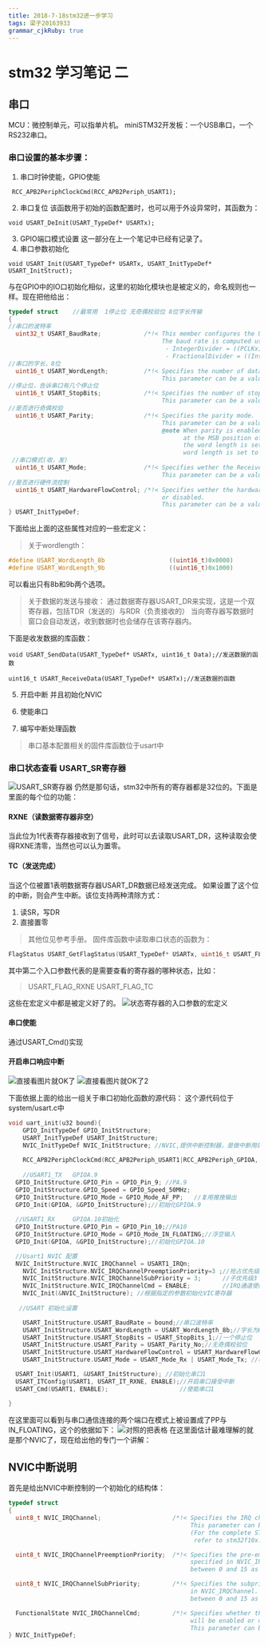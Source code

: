 ```yaml
---
title: 2018-7-18stm32进一步学习
tags: 梁子20163933
grammar_cjkRuby: true
---
```

# stm32 学习笔记 二

## 串口

MCU：微控制单元，可以指单片机。
miniSTM32开发板：一个USB串口，一个RS232串口。

### 串口设置的基本步骤：
1. 串口时钟使能，GPIO使能
```csharp?linenums
 RCC_APB2PeriphClockCmd(RCC_APB2Periph_USART1);
```
2.  串口复位
该函数用于初始的函数配置时，也可以用于外设异常时，其函数为：
```csharp?linenums
void USART_DeInit(USART_TypeDef* USARTx);
```
3. GPIO端口模式设置
这一部分在上一个笔记中已经有记录了。
4. 串口参数初始化
```csharp?linenums
void USART_Init(USART_TypeDef* USARTx, USART_InitTypeDef* USART_InitStruct);
```
与在GPIO中的IO口初始化相似，这里的初始化模块也是被定义的，命名规则也一样。现在把他给出：
```c
typedef struct    //最常用  1停止位 无奇偶校验位 8位字长传输
{
//串口的波特率
  uint32_t USART_BaudRate;            /*!< This member configures the USART communication baud rate.
                                           The baud rate is computed using the following formula:
                                            - IntegerDivider = ((PCLKx) / (16 * (USART_InitStruct->USART_BaudRate)))
                                            - FractionalDivider = ((IntegerDivider - ((u32) IntegerDivider)) * 16) + 0.5 */
//串口的字长，8位  
  uint16_t USART_WordLength;          /*!< Specifies the number of data bits transmitted or received in a frame.
                                           This parameter can be a value of @ref USART_Word_Length */
//停止位，告诉串口有几个停止位
  uint16_t USART_StopBits;            /*!< Specifies the number of stop bits transmitted.
                                           This parameter can be a value of @ref USART_Stop_Bits */
//是否进行奇偶校验
  uint16_t USART_Parity;              /*!< Specifies the parity mode.
                                           This parameter can be a value of @ref USART_Parity
                                           @note When parity is enabled, the computed parity is inserted
                                                 at the MSB position of the transmitted data (9th bit when
                                                 the word length is set to 9 data bits; 8th bit when the
                                                 word length is set to 8 data bits). */
 //串口模式(收，发)
  uint16_t USART_Mode;                /*!< Specifies wether the Receive or Transmit mode is enabled or disabled.
                                           This parameter can be a value of @ref USART_Mode */
//是否进行硬件流控制
  uint16_t USART_HardwareFlowControl; /*!< Specifies wether the hardware flow control mode is enabled
                                           or disabled.
                                           This parameter can be a value of @ref USART_Hardware_Flow_Control */
} USART_InitTypeDef;
```
下面给出上面的这些属性对应的一些宏定义：

>关于wordlength：
```c
#define USART_WordLength_8b                  ((uint16_t)0x0000)
#define USART_WordLength_9b                  ((uint16_t)0x1000)
```
可以看出只有8b和9b两个选项。
>关于数据的发送与接收：
>通过数据寄存器USART_DR来实现，这是一个双寄存器，包括TDR（发送的）与RDR（负责接收的）
>当向寄存器写数据时窗口会自动发送，收到数据时也会储存在该寄存器内。

下面是收发数据的库函数：
```csharp?linenums
void USART_SendData(USART_TypeDef* USARTx, uint16_t Data);//发送数据的函数

uint16_t USART_ReceiveData(USART_TypeDef* USARTx);//发送数据的函数
```

5. 开启中断 并且初始化NVIC

6. 使能串口

7. 编写中断处理函数

> 串口基本配置相关的固件库函数位于usart中
### 串口状态查看 USART_SR寄存器
![USART_SR寄存器](./images/1531901543587.png)
仍然是那句话，stm32中所有的寄存器都是32位的。下面是里面的每个位的功能：

#### RXNE（读数据寄存器非空）
当此位为1代表寄存器接收到了信号，此时可以去读取USART_DR，这种读取会使得RXNE清零，当然也可以认为置零。
#### TC（发送完成）
当这个位被置1表明数据寄存器USART_DR数据已经发送完成。
如果设置了这个位的中断，则会产生中断。该位支持两种清除方式：
1. 读SR，写DR
2. 直接置零

> 其他位见参考手册。
固件库函数中读取串口状态的函数为：
```c
FlagStatus USART_GetFlagStatus(USART_TypeDef* USARTx, uint16_t USART_FLAG);
```
其中第二个入口参数代表的是需要查看的寄存器的哪种状态，比如：
>USART_FLAG_RXNE
USART_FLAG_TC

这些在宏定义中都是被定义好了的。
![状态寄存器的入口参数的宏定义](./images/1531902918130.png)

#### 串口使能
通过USART_Cmd()实现
#### 开启串口响应中断
![直接看图片就OK了](./images/1531903376672.png)
![直接看图片就OK了2](./images/1531903417878.png)

下面依据上面的给出一组关于串口初始化函数的源代码：
这个源代码位于system/usart.c中
```c
void uart_init(u32 bound){
	GPIO_InitTypeDef GPIO_InitStructure;
	USART_InitTypeDef USART_InitStructure;
	NVIC_InitTypeDef NVIC_InitStructure; //NVIC,提供中断控制器，是做中断用的
	 
	RCC_APB2PeriphClockCmd(RCC_APB2Periph_USART1|RCC_APB2Periph_GPIOA, ENABLE);	//使能USART1，GPIOA时钟
  
	//USART1_TX   GPIOA.9
  GPIO_InitStructure.GPIO_Pin = GPIO_Pin_9; //PA.9
  GPIO_InitStructure.GPIO_Speed = GPIO_Speed_50MHz;
  GPIO_InitStructure.GPIO_Mode = GPIO_Mode_AF_PP;	//复用推挽输出
  GPIO_Init(GPIOA, &GPIO_InitStructure);//初始化GPIOA.9
   
  //USART1_RX	  GPIOA.10初始化
  GPIO_InitStructure.GPIO_Pin = GPIO_Pin_10;//PA10
  GPIO_InitStructure.GPIO_Mode = GPIO_Mode_IN_FLOATING;//浮空输入
  GPIO_Init(GPIOA, &GPIO_InitStructure);//初始化GPIOA.10  

  //Usart1 NVIC 配置
  NVIC_InitStructure.NVIC_IRQChannel = USART1_IRQn;
	NVIC_InitStructure.NVIC_IRQChannelPreemptionPriority=3 ;//抢占优先级3
	NVIC_InitStructure.NVIC_IRQChannelSubPriority = 3;		//子优先级3
	NVIC_InitStructure.NVIC_IRQChannelCmd = ENABLE;			//IRQ通道使能
	NVIC_Init(&NVIC_InitStructure);	//根据指定的参数初始化VIC寄存器
  
   //USART 初始化设置

	USART_InitStructure.USART_BaudRate = bound;//串口波特率
	USART_InitStructure.USART_WordLength = USART_WordLength_8b;//字长为8位数据格式
	USART_InitStructure.USART_StopBits = USART_StopBits_1;//一个停止位
	USART_InitStructure.USART_Parity = USART_Parity_No;//无奇偶校验位
	USART_InitStructure.USART_HardwareFlowControl = USART_HardwareFlowControl_None;//无硬件数据流控制
	USART_InitStructure.USART_Mode = USART_Mode_Rx | USART_Mode_Tx;	//收发模式

  USART_Init(USART1, &USART_InitStructure); //初始化串口1
  USART_ITConfig(USART1, USART_IT_RXNE, ENABLE);//开启串口接受中断
  USART_Cmd(USART1, ENABLE);                    //使能串口1 

}
```
在这里面可以看到与串口通信连接的两个端口在模式上被设置成了PP与IN_FLOATING，这个的依据如下：
![对照的把表格](./images/1531904182755.png)
在这里面估计最难理解的就是那个NVIC了，现在给出他的专门一个讲解：
## NVIC中断说明
首先是给出NVIC中断控制的一个初始化的结构体：
```c
typedef struct
{
  uint8_t NVIC_IRQChannel;                    /*!< Specifies the IRQ channel to be enabled or disabled.
                                                   This parameter can be a value of @ref IRQn_Type 
                                                   (For the complete STM32 Devices IRQ Channels list, please
                                                    refer to stm32f10x.h file) */

  uint8_t NVIC_IRQChannelPreemptionPriority;  /*!< Specifies the pre-emption priority for the IRQ channel
                                                   specified in NVIC_IRQChannel. This parameter can be a value
                                                   between 0 and 15 as described in the table @ref NVIC_Priority_Table */

  uint8_t NVIC_IRQChannelSubPriority;         /*!< Specifies the subpriority level for the IRQ channel specified
                                                   in NVIC_IRQChannel. This parameter can be a value
                                                   between 0 and 15 as described in the table @ref NVIC_Priority_Table */

  FunctionalState NVIC_IRQChannelCmd;         /*!< Specifies whether the IRQ channel defined in NVIC_IRQChannel
                                                   will be enabled or disabled. 
                                                   This parameter can be set either to ENABLE or DISABLE */   
} NVIC_InitTypeDef;
```